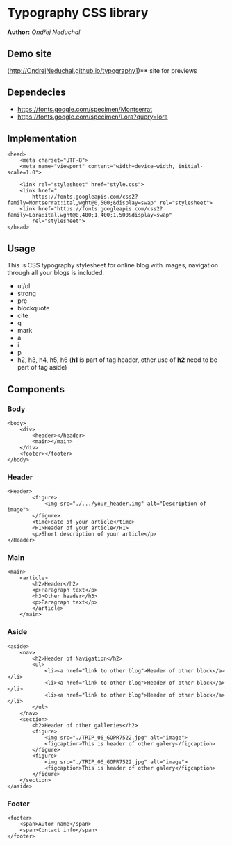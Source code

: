 # Typography CSS library
**Author:** *Ondřej Neduchal*
## Demo site
(http://OndrejNeduchal.github.io/typography1)** site for previews
## Dependecies
* https://fonts.google.com/specimen/Montserrat
* https://fonts.google.com/specimen/Lora?query=lora
## Implementation
```
<head>
    <meta charset="UTF-8">
    <meta name="viewport" content="width=device-width, initial-scale=1.0">

    <link rel="stylesheet" href="style.css">
    <link href="
        https://fonts.googleapis.com/css2?family=Montserrat:ital,wght@0,500;&display=swap" rel="stylesheet">
    <link href="https://fonts.googleapis.com/css2?family=Lora:ital,wght@0,400;1,400;1,500&display=swap"
        rel="stylesheet">
</head>
```
## Usage
This is CSS typography stylesheet for online blog with images, navigation through all your blogs is included.
* ul/ol
* strong
* pre
* blockquote
* cite
* q
* mark
* a
* i
* p
* h2, h3, h4, h5, h6 (**h1** is part of tag header, other use of **h2** need to be part of tag aside)
## Components
### Body
```
<body>
    <div>
        <header></header>
        <main></main>
    </div>
    <footer></footer>
</body>
```
### Header
```
<Header>
        <figure>
            <img src="./.../your_header.img" alt="Description of image">
        </figure>
        <time>date of your article</time>
        <H1>Header of your article</H1>
        <p>Short description of your article</p>
</Header>
```
### Main
```
<main>
    <article>
        <h2>Header</h2>
        <p>Paragraph text</p>
        <h3>Other header</h3>
        <p>Paragraph text</p>
        </article>
    </main>
```
### Aside
```
<aside>
    <nav>
        <h2>Header of Navigation</h2>
        <ul>
            <li><a href="link to other blog">Header of other block</a></li>
            <li><a href="link to other blog">Header of other block</a></li>
            <li><a href="link to other blog">Header of other block</a></li>
        </ul>
    </nav>
    <section>
        <h2>Header of other galleries</h2>
        <figure>
            <img src="./TRIP_06_GOPR7522.jpg" alt="image">
            <figcaption>This is header of other galery</figcaption>
        </figure>
        <figure>
            <img src="./TRIP_06_GOPR7522.jpg" alt="image">
            <figcaption>This is header of other galery</figcaption>
        </figure>
    </section>
</aside>
```
### Footer
```
<footer>
    <span>Autor name</span>
    <span>Contact info</span>
</footer>
```


